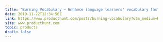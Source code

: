 ```yaml
---
title: "Burning Vocabulary — Enhance language learners' vocabulary faster and effectively"
date: 2019-11-22T12:34:56Z
link: https://www.producthunt.com/posts/burning-vocabulary?utm_medium=RSS&utm_source=hune
site: www.producthunt.com
topic: products
draft: false
---
```

